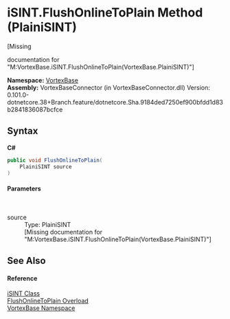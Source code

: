 # iSINT.FlushOnlineToPlain Method (PlainiSINT)
 

\[Missing <summary> documentation for "M:VortexBase.iSINT.FlushOnlineToPlain(VortexBase.PlainiSINT)"\]

**Namespace:**&nbsp;<a href="N_VortexBase.md">VortexBase</a><br />**Assembly:**&nbsp;VortexBaseConnector (in VortexBaseConnector.dll) Version: 0.101.0-dotnetcore.38+Branch.feature/dotnetcore.Sha.9184ded7250ef900bfdd1d83b2841836087bcfce

## Syntax

**C#**<br />
``` C#
public void FlushOnlineToPlain(
	PlainiSINT source
)
```


#### Parameters
&nbsp;<dl><dt>source</dt><dd>Type: PlainiSINT<br />\[Missing <param name="source"/> documentation for "M:VortexBase.iSINT.FlushOnlineToPlain(VortexBase.PlainiSINT)"\]</dd></dl>

## See Also


#### Reference
<a href="T_VortexBase_iSINT.md">iSINT Class</a><br /><a href="Overload_VortexBase_iSINT_FlushOnlineToPlain.md">FlushOnlineToPlain Overload</a><br /><a href="N_VortexBase.md">VortexBase Namespace</a><br />